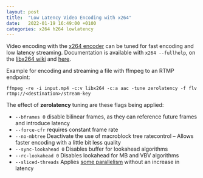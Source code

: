 ```yaml
---
layout: post
title:  "Low Latency Video Encoding with x264"
date:   2022-01-19 16:49:00 +0100
categories: x264 h264 lowlatency
---
```

Video encoding with the [x264 encoder][libx264] can be tuned for fast encoding and low latency streaming.
Documentation is available with `x264 --fullhelp`, on the [libx264 wiki][libx264] and [here][x264-ffmpeg-mapping].

Example for encoding and streaming a file with ffmpeg to an RTMP endpoint:

`ffmpeg -re -i input.mp4 -c:v libx264 -c:a aac -tune zerolatency -f flv rtmp://<destination>/stream-key`


The effect of **zerolatency** tuning are these flags being applied:
- `--bframes 0` disable bilinear frames, as they can reference future frames and introduce latency
- `--force-cfr` requires constant frame rate 
- `--no-mbtree` Deactivate the use of macroblock tree ratecontrol – Allows faster encoding with a little bit less quality
- `--sync-lookahead 0` Disables buffer for lookahead algorithms
- `--rc-lookahead 0` Disables lookahead for MB and VBV algorithms
- `--sliced-threads` Applies [some parallelism][sliced-threads] without an increase in latency

[libx264]: https://www.videolan.org/developers/x264.html
[ffmpeg]: https://trac.ffmpeg.org/wiki
[x264-ffmpeg]: https://trac.ffmpeg.org/wiki/Encode/H.264
[x264-ffmpeg-mapping]: https://sites.google.com/site/linuxencoding/x264-ffmpeg-mapping
[sliced-threads]: https://stackoverflow.com/questions/33624016/why-sliced-thread-affect-so-much-on-realtime-encoding-using-ffmpeg-x264
